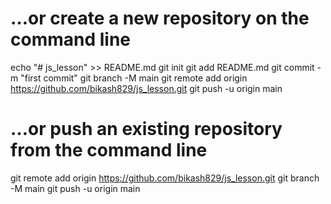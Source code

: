 # …or create a new repository on the command line
echo "# js_lesson" >> README.md
git init
git add README.md
git commit -m "first commit"
git branch -M main
git remote add origin https://github.com/bikash829/js_lesson.git
git push -u origin main

# …or push an existing repository from the command line
git remote add origin https://github.com/bikash829/js_lesson.git
git branch -M main
git push -u origin main